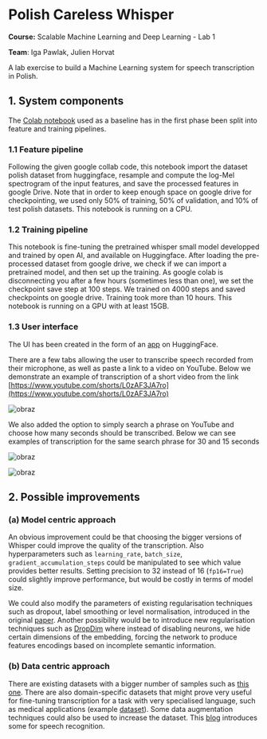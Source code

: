 # Polish Careless Whisper
**Course:** Scalable Machine Learning and Deep Learning - Lab 1

**Team**: Iga Pawlak, Julien Horvat

A lab exercise to build a Machine Learning system for speech transcription in Polish. 
## 1. System components
The [Colab notebook](https://colab.research.google.com/github/sanchit-gandhi/notebooks/blob/main/fine_tune_whisper.ipynb) used as a baseline has in the first phase been split into feature and training pipelines. 

### 1.1 Feature pipeline
Following the given google collab code, this notebook import the dataset polish dataset from huggingface, resample and compute the log-Mel spectrogram of the input features, and save the processed features in google Drive. Note that in order to keep enough space on google drive for checkpointing, we used only 50% of training, 50% of validation, and 10% of test polish datasets. This notebook is running on a CPU.  

### 1.2 Training pipeline
This notebook is fine-tuning the pretrained whisper small model developped and trained by open AI, and available on Huggingface. After loading the pre-processed dataset from google drive, we check if we can import a pretrained model, and then set up the training. As google colab is disconnecting you after a few hours (sometimes less than one), we set the checkpoint save step at 100 steps. We trained on 4000 steps and saved checkpoints on google drive. Training took more than 10 hours. This notebook is running on a GPU with at least 15GB.

### 1.3 User interface 
The UI has been created in the form of an [app](https://huggingface.co/spaces/PiJul/PolishCarelessWhisper) on HuggingFace. 

There are a few tabs allowing the user to transcribe speech recorded from their microphone, as well as paste a link to a video on YouTube. Below we demonstrate an example of transcription of a short video from the link [https://www.youtube.com/shorts/L0zAF3JA7ro](https://www.youtube.com/shorts/L0zAF3JA7ro) 

![obraz](https://github.com/Seyoooo/SMLlab2IgiJul/assets/36933957/f06bc6e4-99d0-4876-9c46-e83d8604d55c)

We also added the option to simply search a phrase on YouTube and choose how many seconds should be transcribed. Below we can see examples of transcription for the same search phrase for 30 and 15 seconds 

![obraz](https://github.com/Seyoooo/SMLlab2IgiJul/assets/36933957/61529206-d215-4ddc-9597-c3d0e56d1bb9)

![obraz](https://github.com/Seyoooo/SMLlab2IgiJul/assets/36933957/8509db41-9098-40a6-8ba6-a4b772935eb4)


## 2. Possible improvements
### (a) Model centric approach
An obvious improvement could be that choosing the bigger versions of Whisper could improve the quality of the transcription. Also hyperparameters such as `learning_rate`, `batch_size`, `gradient_accumulation_steps` could be manipulated to see which value provides better results. Setting precision to 32 instead of 16 (`fp16=True`) could slightly improve performance, but would be costly in terms of model size. 

We could also modify the parameters of existing regularisation techniques such as dropout, label smoothing or level normalisation, introduced in the original [paper](https://arxiv.org/abs/1706.03762). Another possibility would be to introduce new regularisation techniques such as [DropDim](https://arxiv.org/pdf/2304.10321.pdf) where instead of disabling neurons, we hide certain dimensions of the embedding, forcing the network to produce features encodings based on incomplete semantic information. 

### (b) Data centric approach

There are existing datasets with a bigger number of samples such as [this one](https://doi.org/10.35111/twqh-f096). There are also domain-specific datasets that might prove very useful for fine-tuning transcription for a task with very specialised language, such as medical applications (example [dataset](https://www.futurebeeai.com/dataset/monologue-speech-dataset/healthcare-scripted-speech-monologues-polish-poland)). 
Some data augmentation techniques could also be used to increase the dataset. This [blog](https://towardsdatascience.com/data-augmentation-for-speech-recognition-e7c607482e78) introduces some for speech recognition. 
